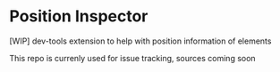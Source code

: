 # Position Inspector
[WIP] dev-tools extension to help with position information of elements

This repo is currenly used for issue tracking, sources coming soon
